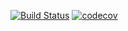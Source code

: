 [![Build Status](https://travis-ci.org/Rocket47/job4j.svg?branch=master)](https://travis-ci.org/Rocket47/job4j)
[![codecov](https://codecov.io/gh/Rocket47/job4j/branch/master/graph/badge.svg)](https://codecov.io/gh/Rocket47/job4j)















